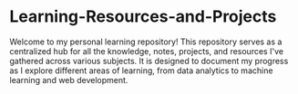 # Learning-Resources-and-Projects
Welcome to my personal learning repository! This repository serves as a centralized hub for all the knowledge, notes, projects, and resources I've gathered across various subjects. It is designed to document my progress as I explore different areas of learning, from data analytics to machine learning and web development.
